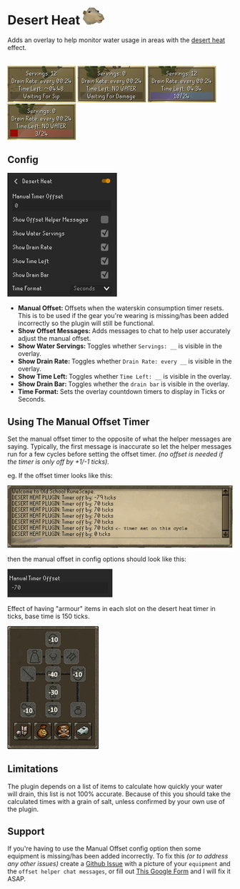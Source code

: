 # Desert Heat ![](icon.png)
Adds an overlay to help monitor water usage in areas with the [desert heat](https://oldschool.runescape.wiki/w/Desert_heat) effect.
######
![img.png](READMEimages/img.png)
![img_3.png](READMEimages/img_3.png)
![img_1.png](READMEimages/img_1.png)
![img_2.png](READMEimages/img_2.png)

## Config
![img_4.png](READMEimages/img_4.png)
- <b> Manual Offset: </b> Offsets when the waterskin consumption timer resets. This is to be used if the gear you're wearing is missing/has been added incorrectly so the plugin will still be functional.
- <b> Show Offset Messages: </b> Adds messages to chat to help user accurately adjust the manual offset.
- <b> Show Water Servings: </b> Toggles whether `Servings: __` is visible in the overlay.
- <b> Show Drain Rate: </b> Toggles whether `Drain Rate: every __` is visible in the overlay.
- <b> Show Time Left: </b> Toggles whether `Time Left: __` is visible in the overlay.
- <b> Show Drain Bar: </b> Toggles whether the `drain bar` is visible in the overlay.
- <b> Time Format: </b> Sets the overlay countdown timers to display in Ticks or Seconds.

## Using The Manual Offset Timer
Set the manual offset timer to the opposite of what the helper messages are saying. Typically,
the first message is inaccurate so let the helper messages run for a few cycles before setting
the offset timer. *(no offset is needed if the timer is only off by +1/-1 ticks).*

eg. If the offset timer looks like this:

![](READMEimages/offsetpic.png)

then the manual offset in config options should look like this:

![](READMEimages/img_6.png)

Effect of having "armour" items in each slot on the desert heat timer in ticks, base time is 150 ticks.

![](READMEimages/effectOfItems.png)
## Limitations
The plugin depends on a list of items to calculate how quickly your water will drain, 
this list is not 100% accurate. Because of this you should take the calculated times with a grain of salt,
unless confirmed by your own use of the plugin.

## Support
If you're having to use the Manual Offset 
config option then some equipment is missing/has been added incorrectly. 
To fix this *(or to address any other issues)* create a [Github Issue](https://github.com/adam-bunce/desert-heat/issues) 
with a picture of your `equipment` and the `offset helper chat messages`, or fill out [This Google Form](https://forms.gle/Y5YvxJsys2FuG6vW9) and I will fix it ASAP.
 